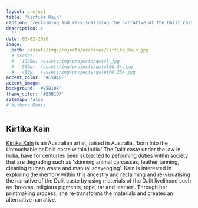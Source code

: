 ```yaml
---
layout: project
title: 'Kirtika Kain'
caption: 'reclaiming and re-visualising the narrative of the Dalit caste'
description: >
  ''
date: 03-02-2020
image: 
  path: /assets/img/projects/archives/Kirtika_Kain.jpg
  # srcset: 
  #   1920w: /assets/img/projects/qwtel.jpg
  #   960w:  /assets/img/projects/qwtel@0,5x.jpg
  #   480w:  /assets/img/projects/qwtel@0,25x.jpg
accent_color: '#E5B10F'
accent_image:
background: '#E5B10F'
theme_color: '#E5B10F'
sitemap: false
# author: Dania
---
```

## Kirtika Kain

[Kirtika Kain](https://www.kirtikakain.com/bio ) is an Australian artist, raised in Australia, 'born into the Untouchable or Dalit caste within India.' The Dalit caste under the law in India, have for centuries been subjected to peforming duties within society that are degrading such as 'skinning animal carcasses, leather tanning, cleaning human waste and manual scavenging'. Kain is interested in exploring the memory within this ancestry and reclaiming and re-visualising the narrative of the Dalit caste by using materials of the Dalit livelihood such as 'brooms, religious pigments, rope, tar and leather'. Through her printmaking process, she re-transforms the materials and creates an alternative narrative.
